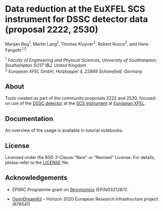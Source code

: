 # Data reduction at the EuXFEL SCS instrument for DSSC detector data (proposal 2222, 2530)
Marijan Beg<sup>1</sup>, Martin Lang<sup>1</sup>, Thomas Kluyver<sup>2</sup>, Robert Rosca<sup>2</sup>, and Hans Fangohr<sup>1,2</sup>

<sup>1</sup> *Faculty of Engineering and Physical Sciences, University of Southampton, Southampton SO17 1BJ, United Kingdom*  
<sup>2</sup> *European XFEL GmbH, Holzkoppel 4, 22869 Schenefeld, Germany*  

## About
Tools created as part of the community proposals 2222 and 2530, focused on use of
the [DSSC detector](https://www.xfel.eu/news_and_events/news/index_eng.html?openDirectAnchor=1701&two_columns=0)
at the [SCS instrument](https://www.xfel.eu/facility/instruments/scs/index_eng.html) at
[European XFEL](https://www.xfel.eu).

## Documentation
An overview of the usage is available in tutorial notebooks.

## License
Licensed under the BSD 3-Clause "New" or "Revised" License. For details, please refer to the [LICENSE](LICENSE) file.

## Acknowledgements

- EPSRC Programme grant on [Skyrmionics](http://www.skyrmions.ac.uk) (EP/N032128/1).

- [OpenDreamKit](http://opendreamkit.org/) – Horizon 2020 European Research Infrastructure project (676541)
